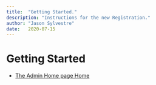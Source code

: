 ```yaml
---
title:  "Getting Started."
description: "Instructions for the new Registration."
author: "Jason Sylvestre"
date:   2020-07-15
---
```


# Getting Started

* [The Admin Home page Home](/documentation/registration/admin-home)
